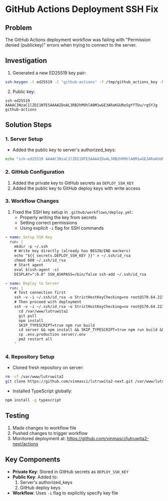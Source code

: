 # GitHub Actions Deployment SSH Fix

## Problem
The GitHub Actions deployment workflow was failing with "Permission denied (publickey)" errors when trying to connect to the server.

## Investigation
1. Generated a new ED25519 key pair:
```bash
ssh-keygen -t ed25519 -C "github-actions" -f /tmp/github_actions_key -N ""
```

2. Public key:
```
ssh-ed25519 AAAAC3NzaC1lZDI1NTE5AAAAIDoAL3RB2hM9hlA0M1wGE3ARaKGUReSgYfTUu/rgSYJg github-actions
```

## Solution Steps

### 1. Server Setup
- Added the public key to server's authorized_keys:
```bash
echo "ssh-ed25519 AAAAC3NzaC1lZDI1NTE5AAAAIDoAL3RB2hM9hlA0M1wGE3ARaKGUReSgYfTUu/rgSYJg github-actions" >> ~/.ssh/authorized_keys
```

### 2. GitHub Configuration
1. Added the private key to GitHub secrets as `DEPLOY_SSH_KEY`
2. Added the public key to GitHub deploy keys with write access

### 3. Workflow Changes
1. Fixed the SSH key setup in `.github/workflows/deploy.yml`:
   - Properly writing the key from secrets
   - Setting correct permissions
   - Using explicit `-i` flag for SSH commands

```yaml
- name: Setup SSH Key
  run: |
    mkdir -p ~/.ssh
    # Write key directly (already has BEGIN/END markers)
    echo "${{ secrets.DEPLOY_SSH_KEY }}" > ~/.ssh/id_rsa
    chmod 600 ~/.ssh/id_rsa
    # Start agent
    eval $(ssh-agent -s)
    DISPLAY=":0.0" SSH_ASKPASS=/bin/false ssh-add ~/.ssh/id_rsa

- name: Deploy to Server
  run: |
    # Test connection first
    ssh -v -i ~/.ssh/id_rsa -o StrictHostKeyChecking=no root@170.64.223.56 'echo "SSH connection successful"' || exit 1
    # Then proceed with deployment
    ssh -v -i ~/.ssh/id_rsa -o StrictHostKeyChecking=no root@170.64.223.56 '
      cd /var/www/lutruwita2
      git pull
      npm install
      SKIP_TYPESCRIPT=true npm run build
      cd server && npm install && SKIP_TYPESCRIPT=true npm run build && cd ..
      cp .env.production server/.env
      pm2 restart all
    '
```

### 4. Repository Setup
- Cloned fresh repository on server:
```bash
rm -rf /var/www/lutruwita2
git clone https://github.com/vinmasci/lutruwita2-next.git /var/www/lutruwita2
```

- Installed TypeScript globally:
```bash
npm install -g typescript
```

## Testing
1. Made changes to workflow file
2. Pushed changes to trigger workflow
3. Monitored deployment at: https://github.com/vinmasci/lutruwita2-next/actions

## Key Components
- **Private Key**: Stored in GitHub secrets as `DEPLOY_SSH_KEY`
- **Public Key**: Added to:
  1. Server's authorized_keys
  2. GitHub deploy keys
- **Workflow**: Uses `-i` flag to explicitly specify key file
